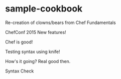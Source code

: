 # sample-cookbook

Re-creation of clowns/bears from Chef Fundamentals

ChefConf 2015 New features!

Chef is good!

Testing syntax using knife!

How's it going?  Real good then.

Syntax Check
